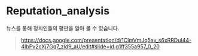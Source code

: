 # Reputation_analysis

뉴스를 통해 정치인들의 평판을 알아 볼 수 있습니다.

> https://docs.google.com/presentation/d/1ClmVmJq5av_s6xRRDuI44-4IbPv2cXj7Gq7_zld9_aU/edit#slide=id.g1ff355a957_0_20
